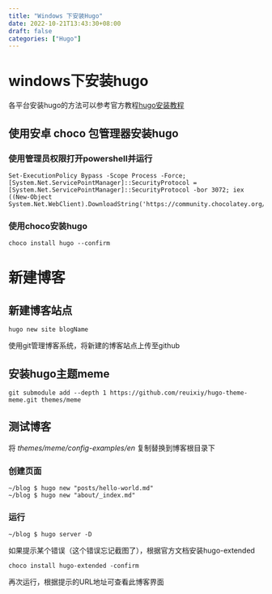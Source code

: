 ```yaml
---
title: "Windows 下安装Hugo"
date: 2022-10-21T13:43:30+08:00
draft: false
categories: ["Hugo"]
---
```


# windows下安装hugo
各平台安装hugo的方法可以参考官方教程[hugo安装教程](https://gohugo.io/getting-started/installing/)
## 使用安卓 choco 包管理器安装hugo
### 使用管理员权限打开powershell并运行
```shell
Set-ExecutionPolicy Bypass -Scope Process -Force; [System.Net.ServicePointManager]::SecurityProtocol = [System.Net.ServicePointManager]::SecurityProtocol -bor 3072; iex ((New-Object System.Net.WebClient).DownloadString('https://community.chocolatey.org/install.ps1'))
```
### 使用choco安装hugo
```shell
choco install hugo --confirm
```
# 新建博客
## 新建博客站点
```shell
hugo new site blogName
```
使用git管理博客系统，将新建的博客站点上传至github
## 安装hugo主题meme
```shell
git submodule add --depth 1 https://github.com/reuixiy/hugo-theme-meme.git themes/meme
```
## 测试博客
将 *themes/meme/config-examples/en* 复制替换到博客根目录下
### 创建页面
```shell
~/blog $ hugo new "posts/hello-world.md"
~/blog $ hugo new "about/_index.md"
```
### 运行
```shell
~/blog $ hugo server -D
```
如果提示某个错误（这个错误忘记截图了），根据官方文档安装hugo-extended
```shell
choco install hugo-extended -confirm
```
再次运行，根据提示的URL地址可查看此博客界面
